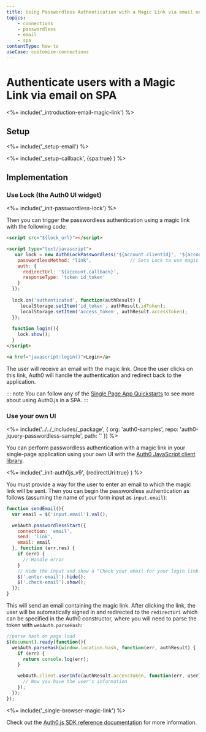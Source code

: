 ```yaml
---
title: Using Passwordless Authentication with a Magic Link via email on SPA
topics:
    - connections
    - passwordless
    - email
    - spa
contentType: how-to
useCase: customize-connections
---
```

# Authenticate users with a Magic Link via email on SPA

<%= include('_introduction-email-magic-link') %>

## Setup

<%= include('_setup-email') %>

<%= include('_setup-callback', {spa:true} ) %>

## Implementation

### Use Lock (the Auth0 UI widget)

<%= include('_init-passwordless-lock') %>

Then you can trigger the passwordless authentication using a magic link with the following code:

```html
<script src="${lock_url}"></script>

<script type="text/javascript">
   var lock = new Auth0LockPasswordless('${account.clientId}', '${account.namespace}', {
    passwordlessMethod: "link",              // Sets Lock to use magic link
    auth: {
      redirectUrl: '${account.callback}',
      responseType: 'token id_token'
    }
  });
  
  lock.on('authenticated', function(authResult) {
     localStorage.setItem('id_token', authResult.idToken);
     localStorage.setItem('access_token', authResult.accessToken);
  });
  
  function login(){
    lock.show();
  }
</script>

<a href="javascript:login()">Login</a>
```

The user will receive an email with the magic link. Once the user clicks on this link, Auth0 will handle the authentication and redirect back to the application.

::: note
You can follow any of the [Single Page App Quickstarts](/quickstart/spa) to see more about using Auth0.js in a SPA.
:::

### Use your own UI

<%= include('../../_includes/_package', {
  org: 'auth0-samples',
  repo: 'auth0-jquery-passwordless-sample',
  path: ''
}) %>

You can perform passwordless authentication with a magic link in your single-page application using your own UI with the [Auth0 JavaScript client library](/libraries/auth0js).

<%= include('_init-auth0js_v9', {redirectUri:true} ) %>

You must provide a way for the user to enter an email to which the magic link will be sent. Then you can begin the passwordless authentication as follows (assuming the name of your form input as `input.email`):

```js
function sendEmail(){
  var email = $('input.email').val();

  webAuth.passwordlessStart({
    connection: 'email',
    send: 'link',
    email: email
  }, function (err,res) {
    if (err) {
      // Handle error
    }
    // Hide the input and show a "Check your email for your login link!" screen
    $('.enter-email').hide();
    $('.check-email').show();
  });
}
```

This will send an email containing the magic link. After clicking the link, the user will be automatically signed in and redirected to the `redirectUri` which can be specified in the Auth0 constructor, where you will need to parse the token with `webAuth.parseHash`:

```js
//parse hash on page load
$(document).ready(function(){
  webAuth.parseHash(window.location.hash, function(err, authResult) {
    if (err) {
      return console.log(err);
    }

    webAuth.client.userInfo(authResult.accessToken, function(err, user) {
      // Now you have the user's information
    });
  });
});
```

<%= include('_single-browser-magic-link') %>


Check out the [Auth0.js SDK reference documentation](/libraries/auth0js) for more information.
